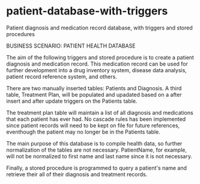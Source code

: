 # patient-database-with-triggers
Patient diagnosis and medication record database, with  triggers and stored procedures

BUSINESS SCENARIO: PATIENT HEALTH DATABASE

The aim of the following triggers and stored procedure is to create a patient diagnosis and medication record. This medication record can be used for further development into a drug inventory system, disease data analysis, patient record reference system, and others.

There are two manually inserted tables: Patients and Diagnosis. A third table, Treatment Plan, will be populated and upadated based on a after insert and after update triggers on the Patients table.

The treatment plan table will maintain a list of all diagnosis and medications that each patient has ever had. No cascade rules has been implemented since patient records will need to be kept on file for future references, eventhough the patient may no longer be in the Patients table.

The main purpose of this database is to compile health data, so further normalization of the tables are not necessary. PatientName, for example, will not be normalized to first name and last name since it is not necessary.

Finally, a stored procedure is programmed to query a patient's name and retrieve their all of their diagnosis and treatment records.
